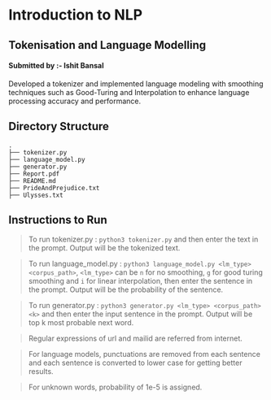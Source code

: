 # Introduction to NLP

## Tokenisation and Language Modelling

#### Submitted by :- Ishit Bansal 

Developed a tokenizer and implemented language modeling with smoothing techniques such as Good-Turing and Interpolation to enhance language processing accuracy and performance.

## Directory Structure

```
.
├── tokenizer.py
├── language_model.py
├── generator.py
├── Report.pdf
├── README.md
├── PrideAndPrejudice.txt
├── Ulysses.txt

```

## Instructions to Run

> To run tokenizer.py : ``` python3 tokenizer.py ``` and then enter the text in the prompt. Output will be the tokenized text.

> To run language_model.py : ``` python3 language_model.py <lm_type> <corpus_path> ```,    ``` <lm_type> ``` can be ``` n ``` for no smoothing, ``` g ``` for good turing smoothing and ``` i ``` for linear interpolation, then enter the sentence in the prompt. Output will be the probability of the sentence.

> To run generator.py : ``` python3 generator.py <lm_type> <corpus_path> <k> ``` and then enter the input sentence in the prompt. Output will be top k most probable next word.

> Regular expressions of url and mailid are referred from internet.

> For language models, punctuations are removed from each sentence and each sentence is converted to lower case for getting better results.

> For unknown words, probability of 1e-5 is assigned.